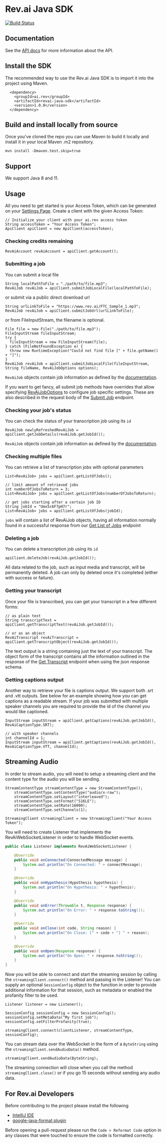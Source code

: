 # Rev.ai Java SDK

[![Build Status](https://travis-ci.org/revdotcom/revai-java-sdk.svg?branch=develop)](https://travis-ci.org/revdotcom/revai-java-sdk)

## Documentation

See the [API docs](https://www.ai.rev.ai/docs) for more information about the API.

## Install the SDK
The recommended way to use the Rev.ai Java SDK is to import it into the project using Maven.

      <dependency>
        <groupId>ai.rev</groupId>
        <artifactId>revai-java-sdk</artifactId>
        <version>1.0.0</version>
      </dependency>
    
## Build and install locally from source
Once you've cloned the repo you can use Maven to build it locally and install it in your local Maven .m2 repository.

    mvn install -Dmaven.test.skip=true

## Support

We support Java 8 and 11.

## Usage

All you need to get started is your Access Token, which can be generated on
your [Settings Page](https://www.ai.rev.ai/access_token). Create a client with the
given Access Token:

```
// Initialize your client with your ai.rev access token
String accessToken = "Your Access Token";
ApiClient apiClient = new ApiClient(accessToken);
```

### Checking credits remaining

```
RevAiAccount revAiAccount = apiClient.getAccount(); 
```

### Submitting a job

You can submit a local file
```
String localPathToFile = "./path/to/file.mp3";
RevAiJob revAiJob = apiClient.submitJobLocalFile(localPathToFile);
```

or submit via a public direct download url
```
String urlLinkToFile = "https://www.rev.ai/FTC_Sample_1.mp3";
RevAiJob revAiJob = apiClient.submitJobUrl(urlLinkToFile);
```

or from FileInputStream, the filename is optional.
```
File file = new File("./path/to/file.mp3");
FileInputStream fileInputStream;
try {
  fileInputStream = new FileInputStream(file);
} catch (FileNotFoundException e) {
  throw new RuntimeException("Could not find file [" + file.getName() + "]");
}
RevAiJob revAiJob = apiClient.submitJobLocalFile(fileInputStream, String fileName, RevAiJobOptions options);
```

`RevAiJob` objects contain job information as defined by the [documentation](https://www.ai.rev.ai/docs#operation/SubmitTranscriptionJob).

If you want to get fancy, all submit job methods have overrides that allow specifying 
[RevAiJobOptions](./src/main/java/ai/rev/models/asynchronous/RevAiJobOptions.java) to configure job specific settings. These are also described in the 
request body of the [Submit Job](https://www.ai.rev.ai/docs#operation/SubmitTranscriptionJob) 
endpoint.

### Checking your job's status

You can check the status of your transcription job using its `id`

```
RevAiJob newlyRefreshedRevAiJob = apiClient.getJobDetails(revAiJob.getJobId());
```

`RevAiJob` objects contain job information as defined by the [documentation](https://www.ai.rev.ai/docs#operation/SubmitTranscriptionJob).

### Checking multiple files

You can retrieve a list of transcription jobs with optional parameters

```
List<RevAiJob> jobs = apiClient.getListOfJobs();

// limit amount of retrieved jobs
int numberOfJobsToReturn = 3;
List<RevAiJob> jobs = apiClient.getListOfJobs(numberOfJobsToReturn);

// get jobs starting after a certain job ID
String jobId = "Umx5c6F7pH7r";
List<RevAiJob> jobs = apiClient.getListOfJobs(jobId);
```

`jobs` will contain a list of RevAiJob objects, having all information normally found in a successful response
from our [Get List of Jobs](https://www.ai.rev.ai/docs#operation/GetListOfJobs) endpoint

### Deleting a job

You can delete a transcription job using its `id`

```
apiClient.deleteJob(revAiJob.getJobId());
```

 All data related to the job, such as input media and transcript, will be permanently deleted.
 A job can only by deleted once it's completed (either with success or failure).


### Getting your transcript

Once your file is transcribed, you can get your transcript in a few different forms:

```
// as plain text
String transcriptText = apiClient.getTranscriptText(revAiJob.getJobId());

// or as an object
RevAiTranscript revAiTranscript = apiClient.getTranscriptObject(revAiJob.getJobId());
```

The text output is a string containing just the text of your transcript. The object form of 
the transcript contains all the information outlined in the response of the 
[Get Transcript](https://www.ai.rev.ai/docs#operation/GetTranscriptById) endpoint when using 
the json response schema.

### Getting captions output

Another way to retrieve your file is captions output. We support both .srt and .vtt outputs. 
See below for an example showing how you can get captions as a readable stream. If your job 
was submitted with multiple speaker channels you are required to provide the id of the channel 
you would like captioned.

```
InputStream inputStream = apiClient.getCaptions(revAiJob.getJobId(), RevAiCaptionType.SRT);

// with speaker channels
int channelId = 1;
InputStream inputStream = apiClient.getCaptions(revAiJob.getJobId(), RevAiCaptionType.VTT, channelId);
```

## Streaming Audio

In order to stream audio, you will need to setup a streaming client and the content type 
for the audio you will be sending.

```
StreamContentType streamContentType = new StreamContentType();
    streamContentType.setContentType("audio/x-raw");
    streamContentType.setLayout("interleaved");
    streamContentType.setFormat("S16LE");
    streamContentType.setRate(16000);
    streamContentType.setChannels(1);

StreamingClient streamingClient = new StreamingClient("Your Access Token");
```

You will need to create Listener that implements the RevAiWebSocketListener in order 
to handle WebSocket events.

```java
public class Listener implements RevAiWebSocketListener {

    @Override
    public void onConnected(ConnectedMessage message) {
        System.out.println("On Connected: " + connectMessage);
    }

    @Override
    public void onHypothesis(Hypothesis hypothesis) {
        System.out.println("On Hypothesis: " + hypothesis);
    }

    @Override
    public void onError(Throwable t, Response response) {
        System.out.println("On Error: " + response.toString());
    }

    @Override
    public void onClose(int code, String reason) {
        System.out.println("On Close: [" + code + "] " + reason);
    }

    @Override
    public void onOpen(Response response) {
        System.out.println("On Open: " + response.toString());
    }
}
```

Now you will be able to connect and start the streaming session by calling the `streamingClient.connect()` method and passing in the Listener! You can supply an optional `SessionConfig` object to the function in order to provide additional information for that session, such as metadata or enabled the profanity filter to be used.

```
Listener listener = new Listener();

SessionConfig sessionConfig = new SessionConfig();
sessionConfig.setMetaData("My first job");
sessionConfig.setFilterProfanity(true);

streamingClient.connect(clientListener, streamContentType, sessionConfig);
```

You can stream data over the WebSocket in the form of a `ByteString` using the `streamingClient.sendAudioData()` method.

```
streamingClient.sendAudioData(ByteString);
```

The streaming connection will close when you call the method `streamingClient.close()` or if you go 15 seconds without sending any audio data.


## For Rev.ai Developers
Before contributing to the project please install the following
* [IntelliJ IDE](https://www.jetbrains.com/idea/)
* [google-java-format plugin](https://plugins.jetbrains.com/plugin/8527-google-java-format)
 
 Before opening a pull-request please run the `Code > Reformat Code` option in any classes that were touched to ensure the code is formatted correctly.
